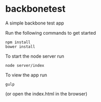 # backbonetest


A simple backbone test app

Run the following commands to get started

    npm install
    bower install

To start the node server run 

    node server/index

To view the app run 

	gulp

(or open the index.html in the browser)